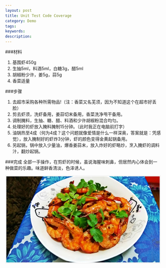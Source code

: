 ```yaml
---
layout: post
title: Unit Test Code Coverage
category: Demo
tags: 
keywords: 
description: 
---
```


###材料

1. 基围虾450g
2. 生抽5ml，料酒5ml，白糖3g，醋5ml
3. 胡椒粉少许，姜5g，蒜5g
4. 香菜适量


###步骤

1. 去超市采购各种所需物品!（注：香菜又名芜须，因为不知道这个在超市好丢脸）
2. 剪去虾须，洗虾备用，姜蒜切末备用，香菜洗净甩干备用。
3. 调制腌料，生抽、糖、醋、料酒和少许胡椒粉混合均匀。
4. 处理好的虾放入腌料腌制15分钟。（此时我正在电脑前打字）
5. 油锅热至4成（何为4成？这个问题就像爱情是什么一样深奥，答案就是：凭感觉），放入腌制好的虾炸3分钟，虾的颜色变得金黄起锅备用。
6. 另起锅，锅中放入少量油，爆香姜蒜末，放入炸好的虾略炒，烹入腌虾的调料汁，翻炒起锅。

###完成
全部一手操作，在剪虾的时候，虽说海腥味刺鼻，但居然内心体会到一种做菜的乐趣。味道鲜香清淡，色泽诱人。

![1](/public/img/food/lobster.jpg)

